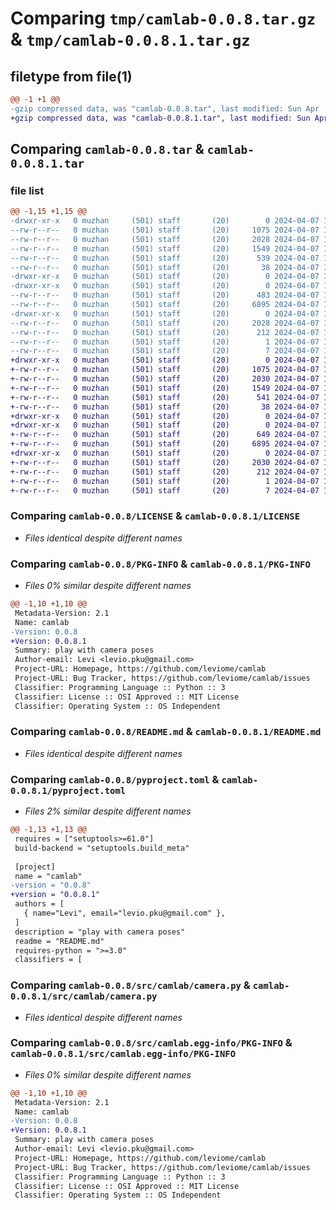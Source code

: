 # Comparing `tmp/camlab-0.0.8.tar.gz` & `tmp/camlab-0.0.8.1.tar.gz`

## filetype from file(1)

```diff
@@ -1 +1 @@
-gzip compressed data, was "camlab-0.0.8.tar", last modified: Sun Apr  7 14:38:11 2024, max compression
+gzip compressed data, was "camlab-0.0.8.1.tar", last modified: Sun Apr  7 14:44:58 2024, max compression
```

## Comparing `camlab-0.0.8.tar` & `camlab-0.0.8.1.tar`

### file list

```diff
@@ -1,15 +1,15 @@
-drwxr-xr-x   0 muzhan     (501) staff       (20)        0 2024-04-07 14:38:11.860918 camlab-0.0.8/
--rw-r--r--   0 muzhan     (501) staff       (20)     1075 2024-04-07 14:11:59.000000 camlab-0.0.8/LICENSE
--rw-r--r--   0 muzhan     (501) staff       (20)     2028 2024-04-07 14:38:11.860753 camlab-0.0.8/PKG-INFO
--rw-r--r--   0 muzhan     (501) staff       (20)     1549 2024-04-07 14:11:59.000000 camlab-0.0.8/README.md
--rw-r--r--   0 muzhan     (501) staff       (20)      539 2024-04-07 14:12:41.000000 camlab-0.0.8/pyproject.toml
--rw-r--r--   0 muzhan     (501) staff       (20)       38 2024-04-07 14:38:11.860956 camlab-0.0.8/setup.cfg
-drwxr-xr-x   0 muzhan     (501) staff       (20)        0 2024-04-07 14:38:11.858969 camlab-0.0.8/src/
-drwxr-xr-x   0 muzhan     (501) staff       (20)        0 2024-04-07 14:38:11.859915 camlab-0.0.8/src/camlab/
--rw-r--r--   0 muzhan     (501) staff       (20)      483 2024-04-07 14:23:13.000000 camlab-0.0.8/src/camlab/__init__.py
--rw-r--r--   0 muzhan     (501) staff       (20)     6895 2024-04-07 14:11:59.000000 camlab-0.0.8/src/camlab/camera.py
-drwxr-xr-x   0 muzhan     (501) staff       (20)        0 2024-04-07 14:38:11.860585 camlab-0.0.8/src/camlab.egg-info/
--rw-r--r--   0 muzhan     (501) staff       (20)     2028 2024-04-07 14:38:11.000000 camlab-0.0.8/src/camlab.egg-info/PKG-INFO
--rw-r--r--   0 muzhan     (501) staff       (20)      212 2024-04-07 14:38:11.000000 camlab-0.0.8/src/camlab.egg-info/SOURCES.txt
--rw-r--r--   0 muzhan     (501) staff       (20)        1 2024-04-07 14:38:11.000000 camlab-0.0.8/src/camlab.egg-info/dependency_links.txt
--rw-r--r--   0 muzhan     (501) staff       (20)        7 2024-04-07 14:38:11.000000 camlab-0.0.8/src/camlab.egg-info/top_level.txt
+drwxr-xr-x   0 muzhan     (501) staff       (20)        0 2024-04-07 14:44:58.474491 camlab-0.0.8.1/
+-rw-r--r--   0 muzhan     (501) staff       (20)     1075 2024-04-07 14:11:59.000000 camlab-0.0.8.1/LICENSE
+-rw-r--r--   0 muzhan     (501) staff       (20)     2030 2024-04-07 14:44:58.474316 camlab-0.0.8.1/PKG-INFO
+-rw-r--r--   0 muzhan     (501) staff       (20)     1549 2024-04-07 14:11:59.000000 camlab-0.0.8.1/README.md
+-rw-r--r--   0 muzhan     (501) staff       (20)      541 2024-04-07 14:42:23.000000 camlab-0.0.8.1/pyproject.toml
+-rw-r--r--   0 muzhan     (501) staff       (20)       38 2024-04-07 14:44:58.474531 camlab-0.0.8.1/setup.cfg
+drwxr-xr-x   0 muzhan     (501) staff       (20)        0 2024-04-07 14:44:58.472492 camlab-0.0.8.1/src/
+drwxr-xr-x   0 muzhan     (501) staff       (20)        0 2024-04-07 14:44:58.473465 camlab-0.0.8.1/src/camlab/
+-rw-r--r--   0 muzhan     (501) staff       (20)      649 2024-04-07 14:43:15.000000 camlab-0.0.8.1/src/camlab/__init__.py
+-rw-r--r--   0 muzhan     (501) staff       (20)     6895 2024-04-07 14:11:59.000000 camlab-0.0.8.1/src/camlab/camera.py
+drwxr-xr-x   0 muzhan     (501) staff       (20)        0 2024-04-07 14:44:58.474162 camlab-0.0.8.1/src/camlab.egg-info/
+-rw-r--r--   0 muzhan     (501) staff       (20)     2030 2024-04-07 14:44:58.000000 camlab-0.0.8.1/src/camlab.egg-info/PKG-INFO
+-rw-r--r--   0 muzhan     (501) staff       (20)      212 2024-04-07 14:44:58.000000 camlab-0.0.8.1/src/camlab.egg-info/SOURCES.txt
+-rw-r--r--   0 muzhan     (501) staff       (20)        1 2024-04-07 14:44:58.000000 camlab-0.0.8.1/src/camlab.egg-info/dependency_links.txt
+-rw-r--r--   0 muzhan     (501) staff       (20)        7 2024-04-07 14:44:58.000000 camlab-0.0.8.1/src/camlab.egg-info/top_level.txt
```

### Comparing `camlab-0.0.8/LICENSE` & `camlab-0.0.8.1/LICENSE`

 * *Files identical despite different names*

### Comparing `camlab-0.0.8/PKG-INFO` & `camlab-0.0.8.1/PKG-INFO`

 * *Files 0% similar despite different names*

```diff
@@ -1,10 +1,10 @@
 Metadata-Version: 2.1
 Name: camlab
-Version: 0.0.8
+Version: 0.0.8.1
 Summary: play with camera poses
 Author-email: Levi <levio.pku@gmail.com>
 Project-URL: Homepage, https://github.com/leviome/camlab
 Project-URL: Bug Tracker, https://github.com/leviome/camlab/issues
 Classifier: Programming Language :: Python :: 3
 Classifier: License :: OSI Approved :: MIT License
 Classifier: Operating System :: OS Independent
```

### Comparing `camlab-0.0.8/README.md` & `camlab-0.0.8.1/README.md`

 * *Files identical despite different names*

### Comparing `camlab-0.0.8/pyproject.toml` & `camlab-0.0.8.1/pyproject.toml`

 * *Files 2% similar despite different names*

```diff
@@ -1,13 +1,13 @@
 requires = ["setuptools>=61.0"]
 build-backend = "setuptools.build_meta"
 
 [project]
 name = "camlab"
-version = "0.0.8"
+version = "0.0.8.1"
 authors = [
   { name="Levi", email="levio.pku@gmail.com" },
 ]
 description = "play with camera poses"
 readme = "README.md"
 requires-python = ">=3.0"
 classifiers = [
```

### Comparing `camlab-0.0.8/src/camlab/camera.py` & `camlab-0.0.8.1/src/camlab/camera.py`

 * *Files identical despite different names*

### Comparing `camlab-0.0.8/src/camlab.egg-info/PKG-INFO` & `camlab-0.0.8.1/src/camlab.egg-info/PKG-INFO`

 * *Files 0% similar despite different names*

```diff
@@ -1,10 +1,10 @@
 Metadata-Version: 2.1
 Name: camlab
-Version: 0.0.8
+Version: 0.0.8.1
 Summary: play with camera poses
 Author-email: Levi <levio.pku@gmail.com>
 Project-URL: Homepage, https://github.com/leviome/camlab
 Project-URL: Bug Tracker, https://github.com/leviome/camlab/issues
 Classifier: Programming Language :: Python :: 3
 Classifier: License :: OSI Approved :: MIT License
 Classifier: Operating System :: OS Independent
```

